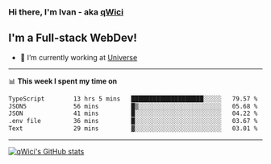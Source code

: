 ### Hi there, I'm Ivan - aka [qWici][website]

## I'm a Full-stack WebDev!
- 🔭 I’m currently working at [Universe][universe]

---

📊 **This week I spent my time on**
<!--START_SECTION:waka-->

```txt
TypeScript        13 hrs 5 mins   ████████████████████░░░░░   79.57 %
JSON5             56 mins         █▒░░░░░░░░░░░░░░░░░░░░░░░   05.68 %
JSON              41 mins         █░░░░░░░░░░░░░░░░░░░░░░░░   04.22 %
.env file         36 mins         █░░░░░░░░░░░░░░░░░░░░░░░░   03.67 %
Text              29 mins         ▓░░░░░░░░░░░░░░░░░░░░░░░░   03.01 %
```

<!--END_SECTION:waka-->

---

[![qWici's GitHub stats](https://github-readme-stats.vercel.app/api?username=qWici)](https://github.com/qWici/github-readme-stats)

[website]: https://devkucher.com
[twitter]: https://twitter.com/KucherDev
[linkedin]: https://www.linkedin.com/in/ivankucher
[universe]: https://universeapps.limited
